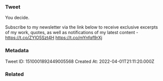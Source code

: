 ### Tweet
You decide.

Subscribe to my newsletter via the link below to receive exclusive excerpts of my work, quotes, as well as notifications of my latest content - https://t.co/ZYlO5Szt4H https://t.co/mYnfqf9rXj

### Metadata
Tweet ID: 1510001892449005568
Created At: 2022-04-01T21:11:20.000Z

### Related

